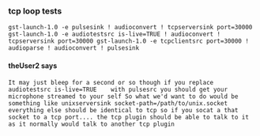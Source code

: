 ### tcp loop tests

`
gst-launch-1.0 -e pulsesink ! audioconvert ! tcpserversink port=30000
gst-launch-1.0 -e audiotestsrc is-live=TRUE ! audioconvert ! tcpserversink port=30000
gst-launch-1.0 -e tcpclientsrc port=30000 ! audioparse ! audioconvert ! pulsesink
`

#### theUser2 says

`
It may just bleep for a second or so though
if you replace audiotestsrc is-live=TRUE    with pulsesrc you should get your microphone streamed to your self
So what we'd want to do would be something like unixserversink socket-path=/path/to/unix.socket
everything else should be identical to tcp
so if you socat a that socket to a tcp port.... the tcp plugin should be able to talk to it as it normally would talk to another tcp plugin
`
